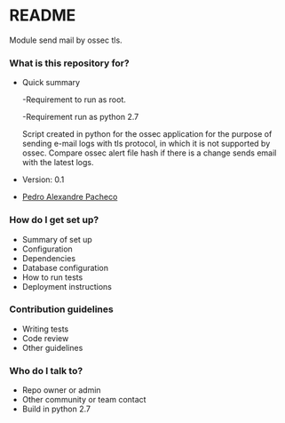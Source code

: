 # README #

Module send mail by ossec tls.

### What is this repository for? ###

* Quick summary
    
    -Requirement to run as root.
    
    -Requirement run as python 2.7
    
    Script created in python for the ossec application for the purpose of sending e-mail logs with tls protocol, in which it is not supported by ossec. Compare ossec alert file hash if there is a change sends email with the latest logs.
    
* Version: 0.1
* [Pedro Alexandre Pacheco](https://bitbucket.org/pedroalpacheco/ossec-mail_py)

### How do I get set up? ###

* Summary of set up
* Configuration
* Dependencies
* Database configuration
* How to run tests
* Deployment instructions

### Contribution guidelines ###

* Writing tests
* Code review
* Other guidelines

### Who do I talk to? ###

* Repo owner or admin
* Other community or team contact
* Build in python 2.7